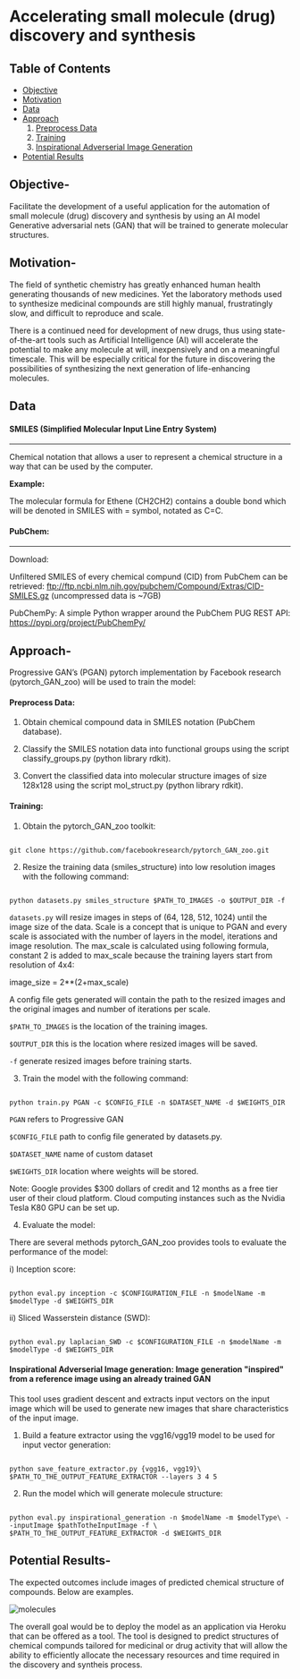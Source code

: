 # Accelerating small molecule (drug) discovery and synthesis

Table of Contents
-----------------
- [Objective](#objective)
- [Motivation](#motivation)
- [Data](#data)
- [Approach](#approach)
  1. [Preprocess Data](#preprocessdata) 
  2. [Training](#training) 
  3. [Inspirational Adverserial Image Generation](#inspirationalgeneration) 
- [Potential Results](#results)


## <a name="objective"></a> Objective-
Facilitate the development of a useful application for the automation of small molecule (drug) discovery and synthesis by using an AI model Generative adversarial nets (GAN) that will be trained to generate molecular structures.

## <a name="motivation"></a> Motivation-

The field of synthetic chemistry has greatly enhanced human health generating thousands of new medicines. Yet the laboratory methods used to synthesize medicinal compounds are still highly manual, frustratingly slow, and difficult to reproduce and scale. 

There is a continued need for development of new drugs,  thus using state-of-the-art tools such as Artificial Intelligence (AI) will accelerate the potential to make any molecule at will, inexpensively and on a meaningful timescale. This will be especially critical for the future in discovering the possibilities of synthesizing  the next generation of life-enhancing  molecules.

## <a name="data"></a> Data

#### SMILES (Simplified Molecular Input Line Entry System) 
---
Chemical notation that allows a user to represent a chemical structure in a way that can be used by the computer.

**Example:**

The molecular formula for Ethene (CH2CH2)  contains a double bond which will be denoted in SMILES with = symbol, notated as C=C.


#### PubChem:  
---

Download: 

Unfiltered SMILES of every chemical compund (CID) from PubChem can be retrieved: ftp://ftp.ncbi.nlm.nih.gov/pubchem/Compound/Extras/CID-SMILES.gz (uncompressed data is ~7GB)
 
PubChemPy:
A simple Python wrapper around the PubChem PUG REST API: https://pypi.org/project/PubChemPy/

## <a name="approach"></a> Approach-

Progressive GAN’s (PGAN) pytorch implementation by Facebook research (pytorch_GAN_zoo) will be used to train the model:

#### Preprocess Data:

1) Obtain chemical compound data in SMILES notation (PubChem database).
 
2) Classify the SMILES notation data into functional groups using the script classify_groups.py (python library rdkit).

3) Convert the classified data into molecular structure images of size 128x128 using the script mol_struct.py (python library rdkit).

#### Training:


1) Obtain the pytorch_GAN_zoo toolkit:

```

git clone https://github.com/facebookresearch/pytorch_GAN_zoo.git
```

2) Resize the training data (smiles_structure) into low resolution images with the following command:

```

python datasets.py smiles_structure $PATH_TO_IMAGES -o $OUTPUT_DIR -f
```

`datasets.py` will resize images in steps of (64, 128, 512, 1024) until the image size of the data. Scale is a concept that is unique to PGAN and every scale is associated with the number of layers in the model, iterations and image resolution. The max_scale is calculated using following formula, constant 2 is added to max_scale because the training layers start from resolution of 4x4:

image_size = 2**(2+max_scale)

A config file gets generated will contain the path to the resized images and the original images and number of iterations per scale. 

`$PATH_TO_IMAGES` is the location of the training images.
 
`$OUTPUT_DIR`  this is the location where resized images will be saved. 

`-f`  generate resized images before training starts. 

3) Train the model with the following command:

```

python train.py PGAN -c $CONFIG_FILE -n $DATASET_NAME -d $WEIGHTS_DIR
```

`PGAN` refers to Progressive GAN 

`$CONFIG_FILE`  path to config file generated by datasets.py. 

`$DATASET_NAME`   name of custom dataset

`$WEIGHTS_DIR`  location where weights will be stored. 

Note: Google provides $300 dollars of credit and 12 months as a free tier user of their cloud platform. Cloud computing instances such as the Nvidia Tesla K80 GPU can be set up.

4) Evaluate the model:

There are several methods pytorch_GAN_zoo provides tools to evaluate the performance of the model:

i) Inception score: 

```

python eval.py inception -c $CONFIGURATION_FILE -n $modelName -m $modelType -d $WEIGHTS_DIR
```

ii) Sliced Wasserstein distance (SWD):

```

python eval.py laplacian_SWD -c $CONFIGURATION_FILE -n $modelName -m $modelType -d $WEIGHTS_DIR
```

#### Inspirational Adverserial Image generation:  Image generation "inspired" from a reference image using an already trained GAN

This tool uses gradient descent and extracts input vectors on the input image which will be used to generate new images that share characteristics of the input image. 

1) Build a feature extractor using the vgg16/vgg19 model to be used for input vector generation:

```

python save_feature_extractor.py {vgg16, vgg19}\   $PATH_TO_THE_OUTPUT_FEATURE_EXTRACTOR --layers 3 4 5
```

2) Run the model which will generate molecule structure:

```

python eval.py inspirational_generation -n $modelName -m $modelType\ --inputImage $pathTotheInputImage -f \ $PATH_TO_THE_OUTPUT_FEATURE_EXTRACTOR -d $WEIGHTS_DIR
```

## <a name="results"></a> Potential Results-

The expected outcomes include images of predicted chemical structure of compounds. Below are examples.

<img src="https://raw.githubusercontent.com/Thahmina/AI_Drug_Discovery/main/images/chemistry2.jpg" align="center" alt="molecules" />


The overall goal would be to deploy the model as an application via Heroku that can be offered as a tool. The tool is designed to predict structures of chemical compunds tailored for medicinal or drug activity that will allow the ability to efficiently allocate the necessary resources and time required in the discovery and syntheis process. 

